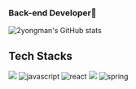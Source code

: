 ### Back-end Developer👋
![2yongman's GitHub stats](https://github-readme-stats.vercel.app/api?username=2yongman)

## Tech Stacks
<img src="https://img.shields.io/badge/html5-E34F26?style=for-the-badge&logo=html5&logoColor=white"> ![javascript](https://img.shields.io/badge/JavaScript-323330?style=for-the-badge&logo=javascript&logoColor=F7DF1E) ![react](https://img.shields.io/badge/React-20232A?style=for-the-badge&logo=react&logoColor=61DAFB) <img src="https://img.shields.io/badge/java-007396?style=for-the-badge&logo=java&logoColor=white">  ![spring](https://img.shields.io/badge/Spring-6DB33F?style=for-the-badge&logo=spring&logoColor=white) 



<!--
**2yongman/2yongman** is a ✨ _special_ ✨ repository because its `README.md` (this file) appears on your GitHub profile.

Here are some ideas to get you started:

- 🔭 I’m currently working on ...
- 🌱 I’m currently learning ...
- 👯 I’m looking to collaborate on ...
- 🤔 I’m looking for help with ...
- 💬 Ask me about ...
- 📫 How to reach me: ...
- 😄 Pronouns: ...
- ⚡ Fun fact: ...
-->
